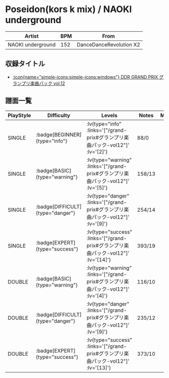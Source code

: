 # Poseidon(kors k mix) / NAOKI underground

|Artist|BPM|From|
|------|---|----|
|NAOKI underground|152|DanceDanceRevolution X2|

## 収録タイトル

- [ :icon{name="simple-icons:simple-icons:windows"} DDR GRAND PRIX グランプリ楽曲パック vol.12](/grand-prix#グランプリ楽曲パック-vol12)

## 譜面一覧

|PlayStyle|Difficulty|Levels|Notes|Movie|
|---------|----------|------|-----|-----|
|SINGLE| :badge[BEGINNER]{type="info"} | :lv{type="info" :links='["/grand-prix#グランプリ楽曲パック-vol12"]' :lv='[2]'} |88/0||
|SINGLE| :badge[BASIC]{type="warning"} | :lv{type="warning" :links='["/grand-prix#グランプリ楽曲パック-vol12"]' :lv='[5]'} |158/13||
|SINGLE| :badge[DIFFICULT]{type="danger"} | :lv{type="danger" :links='["/grand-prix#グランプリ楽曲パック-vol12"]' :lv='[9]'} |254/14||
|SINGLE| :badge[EXPERT]{type="success"} | :lv{type="success" :links='["/grand-prix#グランプリ楽曲パック-vol12"]' :lv='[14]'} |393/19||
|DOUBLE| :badge[BASIC]{type="warning"} | :lv{type="warning" :links='["/grand-prix#グランプリ楽曲パック-vol12"]' :lv='[4]'} |116/10||
|DOUBLE| :badge[DIFFICULT]{type="danger"} | :lv{type="danger" :links='["/grand-prix#グランプリ楽曲パック-vol12"]' :lv='[9]'} |235/12||
|DOUBLE| :badge[EXPERT]{type="success"} | :lv{type="success" :links='["/grand-prix#グランプリ楽曲パック-vol12"]' :lv='[13]'} |373/10||
